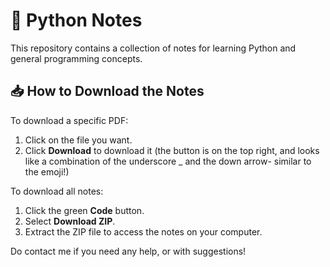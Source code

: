 # 🐍 Python Notes

This repository contains a collection of notes for learning Python and general programming concepts.

## 📥 How to Download the Notes

To download a specific PDF:

1. Click on the file you want.
2. Click **Download** to download it (the button is on the top right, and looks like a combination of the underscore _ and the down arrow- similar to the emoji!)

To download all notes:

1. Click the green **Code** button.
2. Select **Download ZIP**.
3. Extract the ZIP file to access the notes on your computer.

Do contact me if you need any help, or with suggestions!
